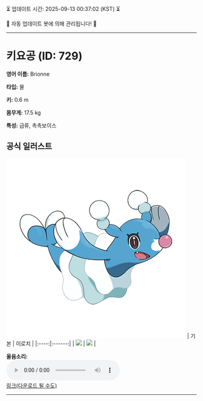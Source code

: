 
⏳ 업데이트 시간: 2025-09-13 00:37:02 (KST) ⏳

🤖 자동 업데이트 봇에 의해 관리됩니다! 🤖

---

# 키요공 (ID: 729)
**영어 이름:** Brionne

**타입:** 물

**키:** 0.6 m

**몸무게:** 17.5 kg

**특성:** 급류, 촉촉보이스

## 공식 일러스트
![](https://raw.githubusercontent.com/PokeAPI/sprites/master/sprites/pokemon/other/official-artwork/729.png)
| 기본 | 이로치 |
|:----:|:------:|
| <img src="http://play.pokemonshowdown.com/sprites/ani/brionne.gif" width="200"> | <img src="http://play.pokemonshowdown.com/sprites/ani-shiny/brionne.gif" width="200"> |

**울음소리:**<br><audio controls src="https://raw.githubusercontent.com/PokeAPI/cries/main/cries/pokemon/latest/729.ogg"></audio><br> [링크(다운로드 될 수도)](https://raw.githubusercontent.com/PokeAPI/cries/main/cries/pokemon/latest/729.ogg)


---
